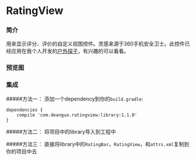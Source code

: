 # RatingView 

### 简介
用来显示评分、评价的自定义视图控件。灵感来源于360手机安全卫士。此控件已经应用在我个人开发的[户外探子](http://android.myapp.com/myapp/detail.htm?apkName=com.dean.travltotibet)，有兴趣的可以看看。

### 预览图
### 集成
#####方法一：
添加一个dependency到你的`build.gradle`:
```
dependencies {
    compile 'com.deanguo.ratingview:library:1.1.0'
}
```

#####方法二：
将项目中的library导入到工程中

#####方法三：
直接将library中的`RatingBar`，`RatingView`，和`attrs.xml`复制到你的项目中去
